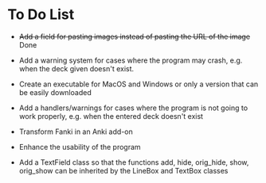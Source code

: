 # To Do List

- ~~Add a field for pasting images instead of pasting the URL of the image~~ Done

- Add a warning system for cases where the program may crash, e.g. when the deck given doesn't exist.

- Create an executable for MacOS and Windows or only a version that can be easily downloaded

- Add a handlers/warnings for cases where the program is not going to work properly, e.g. when the entered deck doesn't exist

- Transform Fanki in an Anki add-on

- Enhance the usability of the program

- Add a TextField class so that the functions add, hide, orig_hide, show, orig_show can be inherited by the LineBox and TextBox classes
